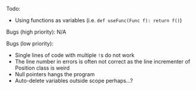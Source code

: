 Todo:
* Using functions as variables (i.e. `def useFunc(Func f): return f()`)

Bugs (high priority):
N/A

Bugs (low priority):
* Single lines of code with multiple `!`s do not work
* The line number in errors is often not correct as the line incrementer of Position class is weird
* Null pointers hangs the program
* Auto-delete variables outside scope perhaps...?
